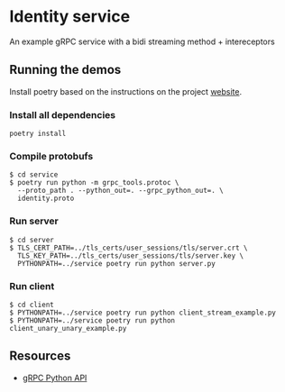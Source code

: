 # Identity service

An example gRPC service with a bidi streaming method + intereceptors

## Running the demos

Install poetry based on the instructions on the project [website](https://python-poetry.org).

### Install all dependencies 

```
poetry install
```

### Compile protobufs

```
$ cd service
$ poetry run python -m grpc_tools.protoc \
  --proto_path . --python_out=. --grpc_python_out=. \
  identity.proto
```

### Run server

```
$ cd server
$ TLS_CERT_PATH=../tls_certs/user_sessions/tls/server.crt \
  TLS_KEY_PATH=../tls_certs/user_sessions/tls/server.key \
  PYTHONPATH=../service poetry run python server.py
```


### Run client

```
$ cd client
$ PYTHONPATH=../service poetry run python client_stream_example.py
$ PYTHONPATH=../service poetry run python client_unary_unary_example.py
```

## Resources

- [gRPC Python API](https://grpc.github.io/grpc/python/grpc.html#)
